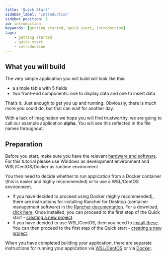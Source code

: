 ```yaml
---
title: 'Quick Start'
sidebar_label: 'Introduction'
sidebar_position: 1
id: introduction
keywords: [getting started, quick start, introduction]
tags:
    - getting started
    - quick start
    - introduction
---
```




## What you will build

The very simple application you will build will look like this:

- a simple table with 5 fields
- two front-end components: one to display data and one to insert data

That’s it. Just enough to get you up and running. Obviously, there is much more you could do, but that can wait for another day.

With a lack of imagination we hope you will find trustworthy, we are going to call our example application **alpha**. You will see this reflected in the file names throughout.

## Preparation
Before you start, make sure you have the relevant [hardware and software](../../getting-started/quick-start/hardware-and-software/).
For this tutorial please use Windows as development environment and WSL/CentOS/Docker as runtime environment

You then need to decide whether to run application from a Docker container (this is easier and highly recommended) or to use a WSL/CentOS environment. 

- If you have decided to proceed using Docker (highly recommended), there are instructions for installing Rancher for Desktop (container management software) in the [Rancher documentation](https://rancherdesktop.io/). For a download, [click here](https://docs.rancherdesktop.io/). Once installed, you can proceed to the first step of the Quick start - [creating a new project](./02_create-a-new-project.md). 
- If you have decided to use WSL/CentOS, then you need to [install these](../../getting-started/prerequisites/installing-wsl/). You can then proceed to the first step of the Quick start - [creating a new project](../../getting-started/quick-start/create-a-new-project/).

When you have completed building your application, there are separate instructions for running your application via [WSL/CentOS](../../getting-started/quick-start/run-the-application/) or via [Docker](../../getting-started/quick-start/run-the-application-docker/). 


